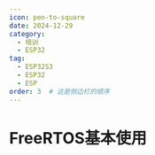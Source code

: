 ```yaml
---
icon: pen-to-square
date: 2024-12-29
category:
  - 培训
  - ESP32
tag:
  - ESP32S3
  - ESP32
  - ESP
order: 3  # 这是侧边栏的顺序
---
```


# FreeRTOS基本使用
